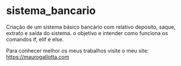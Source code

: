 # sistema_bancario
Criação de um sistema básico bancário com relativo deposito, saque, extrato e saída do sistema. o objetivo e intender como funciona os comandos if, elif e else.

Para conhecer melhor os meus trabalhos visite o meu site: https://maurogallotta.com
